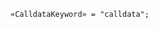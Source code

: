 <!-- This file is generated automatically by infrastructure scripts. Please don't edit by hand. -->

```{ .ebnf .slang-ebnf #CalldataKeyword }
«CalldataKeyword» = "calldata";
```
